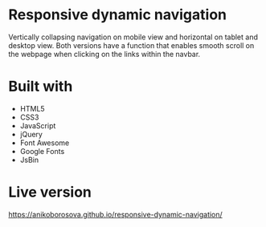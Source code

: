 # Responsive dynamic navigation
Vertically collapsing navigation on mobile view and horizontal on tablet and desktop view. Both versions have a function that enables smooth scroll on the webpage when clicking on the links within the navbar. 
# Built with 
- HTML5
- CSS3
- JavaScript
- jQuery
- Font Awesome
- Google Fonts
- JsBin
# Live version
https://anikoborosova.github.io/responsive-dynamic-navigation/
